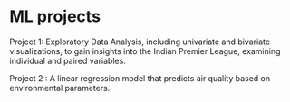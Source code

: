 # ML projects
Project 1: Exploratory Data Analysis, including univariate and bivariate visualizations, to gain insights into the Indian Premier League, examining individual and paired variables.

Project 2 : A linear regression model that predicts air quality based on environmental parameters.
